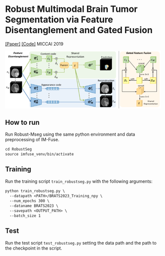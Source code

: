 # Robust Multimodal Brain Tumor Segmentation via Feature Disentanglement and Gated Fusion
[[Paper]](https://arxiv.org/abs/2002.09708) [[Code]](https://github.com/cchen-cc/Robust-Mseg) MICCAI 2019
<p align="center">
  <img src="fig/framework.png">
</p>

## How to run
Run Robust-Mseg using the same python environment and data preprocessing of IM-Fuse.
```
cd RobustSeg
source imfuse_venv/bin/activate
```

## Training
Run the training script `train_robustseg.py` with the following arguments:
```
python train_robustseg.py \
  --datapath <PATH>/BRATS2023_Training_npy \   
  --num_epochs 300 \                           
  --dataname BRATS2023 \                       
  --savepath <OUTPUT_PATH> \                   
  --batch_size 1                               
```

## Test
Run the test script `test_robustseg.py` setting the data path and the path to the checkpoint in the script.